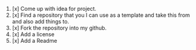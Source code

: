 1. [x] Come up with idea for project.
2. [x] Find a repository that you I can use as a template and take this from and also add things to.
3. [x] Fork the repository into my github.
4. [x] Add a license
5. [x] Add a Readme

